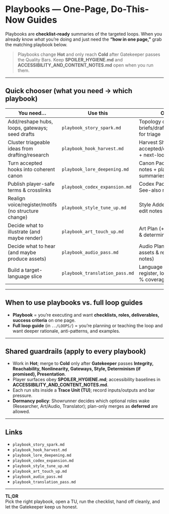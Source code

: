 # Playbooks — One-Page, Do-This-Now Guides

Playbooks are **checklist-ready** summaries of the targeted loops. When you already know *what* you’re doing and just need the **“how in one page,”** grab the matching playbook below.

> Playbooks change **Hot** and only reach **Cold** after Gatekeeper passes the Quality Bars. Keep **SPOILER_HYGIENE.md** and **ACCESSIBILITY_AND_CONTENT_NOTES.md** open when you run them.

---

## Quick chooser (what you need → which playbook)

| You need… | Use this | Outcome |
|---|---|---|
| Add/reshape hubs, loops, gateways; seed drafts | `playbook_story_spark.md` | Topology delta + briefs/drafts + hooks ready for triage |
| Cluster triageable ideas from drafting/research | `playbook_hook_harvest.md` | Harvest Sheet: accepted/deferred/rejected + next-loop owners |
| Turn accepted hooks into coherent canon | `playbook_lore_deepening.md` | Canon Pack + downstream notes + player-safe summaries |
| Publish player-safe terms & crosslinks | `playbook_codex_expansion.md` | Codex Pack with entries + See-also map |
| Realign voice/register/motifs (no structure change) | `playbook_style_tune_up.md` | Style Addendum + targeted edit notes + pre-gate |
| Decide what to illustrate (and maybe render) | `playbook_art_touch_up.md` | Art Plan (+ optional renders & determinism logs) |
| Decide what to hear (and maybe produce assets) | `playbook_audio_pass.md` | Audio Plan (+ optional assets & reproducibility notes) |
| Build a target-language slice | `playbook_translation_pass.md` | Language Pack (glossary, register, localized surfaces, % coverage) |

---

## When to use playbooks vs. full loop guides

- **Playbook** = you’re executing and want **checklists, roles, deliverables, success criteria** on one page.  
- **Full loop guide** (in `../LOOPS/`) = you’re planning or teaching the loop and want deeper rationale, anti-patterns, and examples.

---

## Shared guardrails (apply to every playbook)

- Work in **Hot**; merge to **Cold** only after **Gatekeeper** passes **Integrity, Reachability, Nonlinearity, Gateways, Style, Determinism (if promised), Presentation**.  
- Player surfaces obey **SPOILER_HYGIENE.md**; accessibility baselines in **ACCESSIBILITY_AND_CONTENT_NOTES.md**.  
- Each run sits inside a **Trace Unit (TU)**; record inputs/outputs and bar pressure.  
- **Dormancy policy**: Showrunner decides which optional roles wake (Researcher, Art/Audio, Translator); plan-only merges as **deferred** are allowed.

---

## Links

- `playbook_story_spark.md`  
- `playbook_hook_harvest.md`  
- `playbook_lore_deepening.md`  
- `playbook_codex_expansion.md`  
- `playbook_style_tune_up.md`  
- `playbook_art_touch_up.md`  
- `playbook_audio_pass.md`  
- `playbook_translation_pass.md`

---

**TL;DR**  
Pick the right playbook, open a TU, run the checklist, hand off cleanly, and let the Gatekeeper keep us honest.
